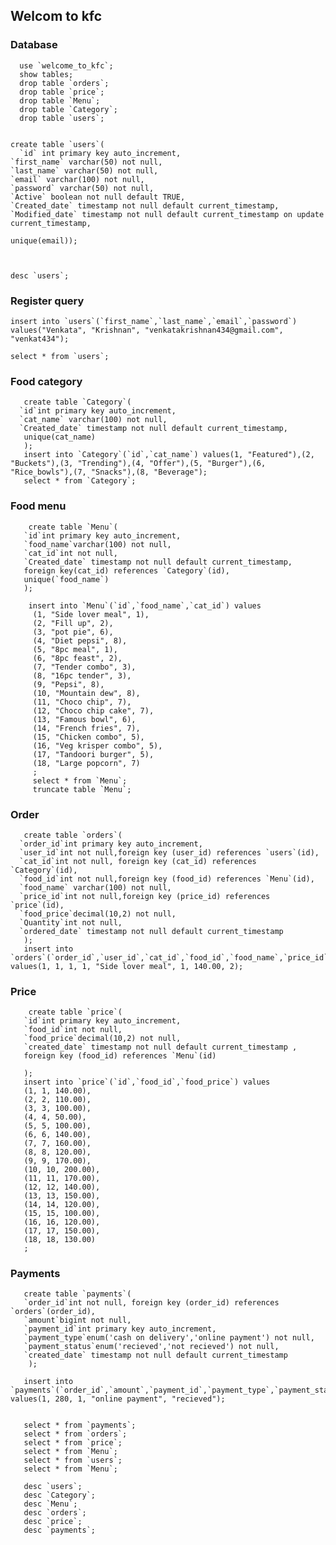 ## Welcom to kfc
### Database



      use `welcome_to_kfc`;
      show tables;   
      drop table `orders`;
      drop table `price`;  
      drop table `Menu`;
      drop table `Category`;
      drop table `users`;


    create table `users`(
	  `id` int primary key auto_increment,
    `first_name` varchar(50) not null,
    `last_name` varchar(50) not null,
    `email` varchar(100) not null,
    `password` varchar(50) not null,
    `Active` boolean not null default TRUE,
    `Created_date` timestamp not null default current_timestamp,
    `Modified_date` timestamp not null default current_timestamp on update current_timestamp,
    
    unique(email));
    


    desc `users`;
### Register query

    insert into `users`(`first_name`,`last_name`,`email`,`password`) values("Venkata", "Krishnan", "venkatakrishnan434@gmail.com", "venkat434");

    select * from `users`;


### Food category

       create table `Category`(
      `id`int primary key auto_increment,
      `cat_name` varchar(100) not null,
      `Created_date` timestamp not null default current_timestamp,
       unique(cat_name)
       );
       insert into `Category`(`id`,`cat_name`) values(1, "Featured"),(2, "Buckets"),(3, "Trending"),(4, "Offer"),(5, "Burger"),(6, "Rice_bowls"),(7, "Snacks"),(8, "Beverage");
       select * from `Category`;

### Food menu
        create table `Menu`(
       `id`int primary key auto_increment,
       `food_name`varchar(100) not null,
       `cat_id`int not null,
       `Created_date` timestamp not null default current_timestamp,
       foreign key(cat_id) references `Category`(id),
       unique(`food_name`)
       );

        insert into `Menu`(`id`,`food_name`,`cat_id`) values
         (1, "Side lover meal", 1),
         (2, "Fill up", 2),
         (3, "pot pie", 6),
         (4, "Diet pepsi", 8),
         (5, "8pc meal", 1),
         (6, "8pc feast", 2),
         (7, "Tender combo", 3),
         (8, "16pc tender", 3),
         (9, "Pepsi", 8),
         (10, "Mountain dew", 8),
         (11, "Choco chip", 7),
         (12, "Choco chip cake", 7),
         (13, "Famous bowl", 6),
         (14, "French fries", 7),
         (15, "Chicken combo", 5),
         (16, "Veg krisper combo", 5),
         (17, "Tandoori burger", 5),
         (18, "Large popcorn", 7) 
         ;
         select * from `Menu`;
         truncate table `Menu`;


 ### Order
 
       create table `orders`(
      `order_id`int primary key auto_increment,
      `user_id`int not null,foreign key (user_id) references `users`(id),
      `cat_id`int not null, foreign key (cat_id) references `Category`(id),
      `food_id`int not null,foreign key (food_id) references `Menu`(id),
      `food_name` varchar(100) not null,
      `price_id`int not null,foreign key (price_id) references `price`(id),
      `food_price`decimal(10,2) not null,
      `Quantity`int not null,
      `ordered_date` timestamp not null default current_timestamp 
       ); 
       insert into `orders`(`order_id`,`user_id`,`cat_id`,`food_id`,`food_name`,`price_id`,`food_price`,`Quantity`) values(1, 1, 1, 1, "Side lover meal", 1, 140.00, 2);


### Price

        create table `price`(
       `id`int primary key auto_increment,
       `food_id`int not null,
       `food_price`decimal(10,2) not null,
       `created_date` timestamp not null default current_timestamp ,
       foreign key (food_id) references `Menu`(id)

       );
       insert into `price`(`id`,`food_id`,`food_price`) values
       (1, 1, 140.00),
       (2, 2, 110.00),
       (3, 3, 100.00),
       (4, 4, 50.00),
       (5, 5, 100.00),
       (6, 6, 140.00),
       (7, 7, 160.00),
       (8, 8, 120.00),
       (9, 9, 170.00),
       (10, 10, 200.00),
       (11, 11, 170.00),
       (12, 12, 140.00),
       (13, 13, 150.00),
       (14, 14, 120.00),
       (15, 15, 100.00),
       (16, 16, 120.00),
       (17, 17, 150.00),  
       (18, 18, 130.00) 
       ;


### Payments
       create table `payments`(
       `order_id`int not null, foreign key (order_id) references `orders`(order_id),
       `amount`bigint not null,
       `payment_id`int primary key auto_increment,
       `payment_type`enum('cash on delivery','online payment') not null,
       `payment_status`enum('recieved','not recieved') not null,
       `created_date` timestamp not null default current_timestamp 
        );

       insert into `payments`(`order_id`,`amount`,`payment_id`,`payment_type`,`payment_status`) values(1, 280, 1, "online payment", "recieved");


       select * from `payments`;
       select * from `orders`;
       select * from `price`;
       select * from `Menu`;
       select * from `users`;
       select * from `Menu`;
 
       desc `users`;
       desc `Category`;
       desc `Menu`;
       desc `orders`;
       desc `price`;
       desc `payments`;
